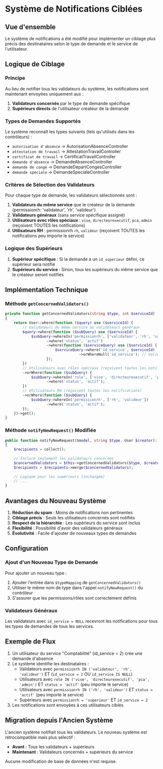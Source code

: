 # Système de Notifications Ciblées

## Vue d'ensemble

Le système de notifications a été modifié pour implémenter un ciblage plus précis des destinataires selon le type de demande et le service de l'utilisateur.

## Logique de Ciblage

### Principe
Au lieu de notifier tous les validateurs du système, les notifications sont maintenant envoyées uniquement aux :
1. **Validateurs concernés** par le type de demande spécifique
2. **Supérieurs directs** de l'utilisateur créateur de la demande

### Types de Demandes Supportés

Le système reconnaît les types suivants (tels qu'utilisés dans les contrôleurs) :

- `autorisation d'absence` → AutorisationAbsenceController
- `attestation de travail` → AttestationTravailController  
- `certificat de travail` → CertificatTravailController
- `demande d'absence` → DemandeAbsenceController
- `demande de congé` → DemandeDepartCongesController
- `demande spéciale` → DemandeSpecialeController

### Critères de Sélection des Validateurs

Pour chaque type de demande, les validateurs sélectionnés sont :

1. **Validateurs du même service** que le créateur de la demande (permissionrh: 'validateur', 'rh', 'valideur')
2. **Validateurs généraux** (sans service spécifique assigné)
3. **Utilisateurs avec rôles spéciaux** : `vise`, `directeurexecutif`, `pca`, `admin` (reçoivent TOUTES les notifications)
4. **Utilisateurs RH** : permissionrh `rh`, `valideur` (reçoivent TOUTES les notifications peu importe le service)

### Logique des Supérieurs

1. **Supérieur spécifique** : Si la demande a un `id_superieur` défini, ce supérieur sera notifié
2. **Supérieurs du service** : Sinon, tous les supérieurs du même service que le créateur seront notifiés

## Implémentation Technique

### Méthode `getConcernedValidators()`

```php
private function getConcernedValidators(string $type, int $serviceId)
{
    return User::where(function ($query) use ($serviceId) {
        // Validateurs du même service ou validateurs généraux
        $query->where(function ($subQuery) use ($serviceId) {
            $subQuery->whereIn('permissionrh', ['validateur', 'rh', 'valideur'])
                   ->where('status', 'actif')
                   ->where(function ($serviceQuery) use ($serviceId) {
                       $serviceQuery->where('id_service', $serviceId)
                                  ->orWhereNull('id_service'); // Validateurs généraux
                   });
        })
        // Utilisateurs avec rôles spéciaux (reçoivent toutes les notifications)
        ->orWhere(function ($subQuery) {
            $subQuery->whereIn('role', ['vise', 'directeurexecutif', 'pca', 'admin'])
                   ->where('status', 'actif');
        })
        // Utilisateurs RH (reçoivent toutes les notifications)
        ->orWhere(function ($subQuery) {
            $subQuery->whereIn('permissionrh', ['rh', 'valideur'])
                   ->where('status', 'actif');
        });
    })->get();
}
```

### Méthode `notifyNewRequest()` Modifiée

```php
public function notifyNewRequest($model, string $type, User $creator): void
{
    $recipients = collect();
    
    // Inclure seulement les validateurs concernés
    $concernedValidators = $this->getConcernedValidators($type, $creator->id_service);
    $recipients = $recipients->merge($concernedValidators);
    
    // Logique pour les supérieurs (inchangée)
    // ...
}
```

## Avantages du Nouveau Système

1. **Réduction du spam** : Moins de notifications non pertinentes
2. **Ciblage précis** : Seuls les utilisateurs concernés sont notifiés
3. **Respect de la hiérarchie** : Les supérieurs du service sont inclus
4. **Flexibilité** : Possibilité d'avoir des validateurs généraux
5. **Évolutivité** : Facile d'ajouter de nouveaux types de demandes

## Configuration

### Ajout d'un Nouveau Type de Demande

Pour ajouter un nouveau type :

1. Ajouter l'entrée dans `$typeMapping` de `getConcernedValidators()`
2. Utiliser le même nom de type dans l'appel `notifyNewRequest()` du contrôleur
3. S'assurer que les permissions/rôles sont correctement définis

### Validateurs Généraux

Les validateurs avec `id_service = NULL` recevront les notifications pour tous les types de demandes de tous les services.

## Exemple de Flux

1. Un utilisateur du service "Comptabilité" (id_service = 2) crée une demande d'absence
2. Le système identifie les destinataires :
   - Validateurs avec `permissionrh IN ('validateur', 'rh', 'valideur')` ET (`id_service = 2` OU `id_service IS NULL`)
   - Utilisateurs avec `role IN ('vise', 'directeurexecutif', 'pca', 'admin')` ET `status = 'actif'` (peu importe le service)
   - Utilisateurs avec `permissionrh IN ('rh', 'valideur')` ET `status = 'actif'` (peu importe le service)
   - Supérieurs avec `permissionrh = 'superieur'` ET `id_service = 2`
3. Les notifications sont envoyées à ces utilisateurs ciblés

## Migration depuis l'Ancien Système

L'ancien système notifiait tous les validateurs. Le nouveau système est rétrocompatible mais plus sélectif :

- **Avant** : Tous les validateurs + supérieurs
- **Maintenant** : Validateurs concernés + supérieurs du service

Aucune modification de base de données n'est requise.